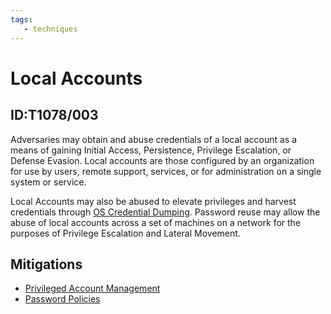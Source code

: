 ```yaml
---
tags:
   - techniques
---
```

# Local Accounts
## ID:T1078/003
Adversaries may obtain and abuse credentials of a local account as a means of gaining Initial Access, Persistence, Privilege Escalation, or Defense Evasion. Local accounts are those configured by an organization for use by users, remote support, services, or for administration on a single system or service.

Local Accounts may also be abused to elevate privileges and harvest credentials through [OS Credential Dumping](/mitre/techniques/T1003). Password reuse may allow the abuse of local accounts across a set of machines on a network for the purposes of Privilege Escalation and Lateral Movement. 
## Mitigations
* [Privileged Account Management](/mitre/mitigations/M1026)
* [Password Policies](/mitre/mitigations/M1027)

